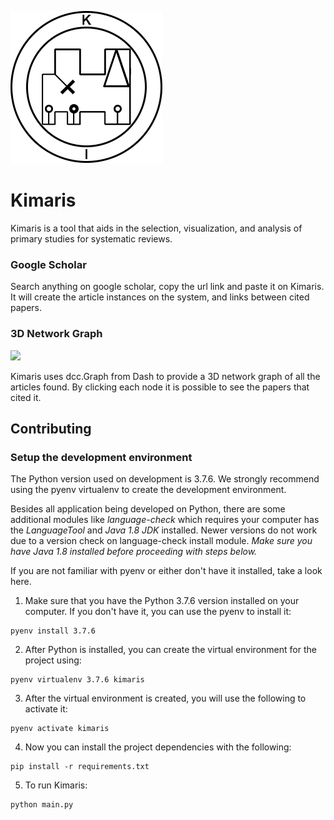 ![Kimaris Logo](https://github.com/felipeboffnunes/Kimaris/blob/master/images/logo.png?raw=true)
# Kimaris

Kimaris is a tool that aids in the selection, visualization, and analysis of primary studies for systematic reviews.

<h3>Google Scholar</h3>
Search anything on google scholar, copy the url link and paste it on Kimaris. It will create the article instances on the system, and links between cited papers.

<h3>3D Network Graph</h3>

![](https://github.com/felipeboffnunes/Kimaris/blob/master/images/graph3d.gif?raw=true)

Kimaris uses dcc.Graph from Dash to provide a 3D network graph of all the articles found. By clicking each node it is possible to see the papers that cited it.

## Contributing ##

### Setup the development environment ###

The Python version used on development is 3.7.6. We strongly recommend using the pyenv virtualenv to create the development environment.

Besides all application being developed on Python, there are some additional modules like *language-check* which requires your computer has the *LanguageTool* and *Java 1.8 JDK* installed. Newer versions do not work due to a version check on language-check install module. *Make sure you have Java 1.8 installed before proceeding with steps below.*


If you are not familiar with pyenv or either don't have it installed, take a look here.

1. Make sure that you have the Python 3.7.6 version installed on your computer. If you don't have it, you can use the pyenv to install it:

```
pyenv install 3.7.6
```

2. After Python is installed, you can create the virtual environment for the project using:

```
pyenv virtualenv 3.7.6 kimaris
```

3. After the virtual environment is created, you will use the following to activate it:

```
pyenv activate kimaris
```

4. Now you can install the project dependencies with the following:

```
pip install -r requirements.txt
```

5. To run Kimaris:

```
python main.py
```

